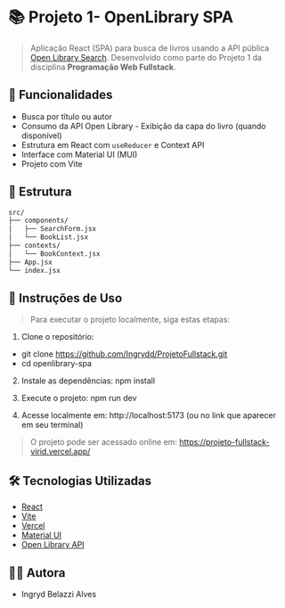 # 📚 Projeto 1- OpenLibrary SPA

>Aplicação React (SPA) para busca de livros usando a API pública [Open Library Search](https://openlibrary.org/dev/docs/api/search). Desenvolvido como parte do Projeto 1 da disciplina **Programação Web Fullstack**.

## 🚀 Funcionalidades

- Busca por título ou autor
- Consumo da API Open Library
-️ Exibição da capa do livro (quando disponível)
- Estrutura em React com `useReducer` e Context API
- Interface com Material UI (MUI)
- Projeto com Vite

## 📂 Estrutura

```bash
src/
├── components/
│   ├── SearchForm.jsx
│   └── BookList.jsx
├── contexts/
│   └── BookContext.jsx
├── App.jsx
└── index.jsx
```

## 🔧 Instruções de Uso

> Para executar o projeto localmente, siga estas etapas:

1. Clone o repositório:
- git clone https://github.com/Ingrydd/ProjetoFullstack.git
- cd openlibrary-spa

2. Instale as dependências:
npm install

3. Execute o projeto:
npm run dev

4. Acesse localmente em: http://localhost:5173 (ou no link que aparecer em seu terminal)

> O projeto pode ser acessado online em: https://projeto-fullstack-virid.vercel.app/ 

## 🛠️ Tecnologias Utilizadas

- [React](https://react.dev/)
- [Vite](https://vitejs.dev/)
- [Vercel](https://vercel.com/docs)
- [Material UI](https://mui.com/)
- [Open Library API](https://openlibrary.org/dev/)

## 👨‍💻 Autora
- Ingryd Belazzi Alves